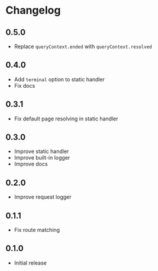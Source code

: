 # Changelog

## 0.5.0

- Replace `queryContext.ended` with `queryContext.resolved`

## 0.4.0

- Add `terminal` option to static handler
- Fix docs

## 0.3.1

- Fix default page resolving in static handler

## 0.3.0

- Improve static handler
- Improve built-in logger
- Improve docs

## 0.2.0

- Improve request logger

## 0.1.1

- Fix route matching

## 0.1.0

- Initial release
